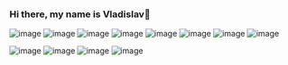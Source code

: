 ### Hi there, my name is Vladislav👋
![image](https://user-images.githubusercontent.com/74834080/191703445-1a387266-cb49-449b-8d2b-eb71a4b5f0c5.png)
![image](https://user-images.githubusercontent.com/74834080/191703173-3bdebdf0-88cf-440e-9b9e-2178bff502ed.png)
![image](https://user-images.githubusercontent.com/74834080/191703216-9f0111df-51fa-4e7c-ba00-949a867fed44.png)
![image](https://user-images.githubusercontent.com/74834080/191703522-dab57d10-5fee-42ff-b9fd-e7375687e25f.png)
![image](https://user-images.githubusercontent.com/74834080/191703498-226e3dbc-373c-493e-9558-51aa39b751e5.png)
![image](https://user-images.githubusercontent.com/74834080/191703304-4695dcdd-494c-46be-ae26-faf4df764ef1.png)
![image](https://user-images.githubusercontent.com/74834080/191703376-7134797b-54e7-4bdb-a8e5-7e38f6dc2a4d.png)
![image](https://user-images.githubusercontent.com/74834080/191704138-f1a6e052-66da-4529-abdf-027ae93e5a76.png)


![image](https://user-images.githubusercontent.com/74834080/191704316-1df782da-41be-48be-b54c-5ade9f6a8a39.png)
![image](https://user-images.githubusercontent.com/74834080/191704395-694bbe7b-89c4-4afa-abc5-f45a29f31c7a.png)
![image](https://user-images.githubusercontent.com/74834080/191704507-f65822fe-5317-48d8-bbe5-7c28c2685b14.png)
![image](https://user-images.githubusercontent.com/74834080/191704432-22181ffe-e18b-465c-ab53-d2b0c978942e.png)





<!--
**vladislav99dev/vladislav99dev** is a ✨ _special_ ✨ repository because its `README.md` (this file) appears on your GitHub profile.

Here are some ideas to get you started:

- 🔭 I’m currently working on ...
- 🌱 I’m currently learning ...
- 👯 I’m looking to collaborate on ...
- 🤔 I’m looking for help with ...
- 💬 Ask me about ...
- 📫 How to reach me: ...
- 😄 Pronouns: ...
- ⚡ Fun fact: ...
-->
